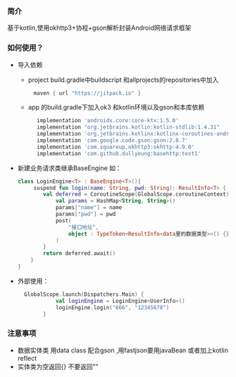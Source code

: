 ### 简介

基于kotlin,使用okhttp3+协程+gson解析封装Android网络请求框架

### 如何使用？

- 导入依赖
  - project build.gradle中buildscript 和allprojects的repositories中加入  
   ```groovy
        maven { url "https://jitpack.io" }
   ```
  - app 的build.gradle下加入ok3 和kotlin环境以及gson和本库依赖
  ```groovy
        implementation 'androidx.core:core-ktx:1.5.0'
        implementation "org.jetbrains.kotlin:kotlin-stdlib:1.4.31"
        implementation 'org.jetbrains.kotlinx:kotlinx-coroutines-android:1.3.9'
        implementation 'com.google.code.gson:gson:2.8.7'
        implementation 'com.squareup.okhttp3:okhttp:4.9.0'
        implementation 'com.github.dullyoung:basehttp:test1'
  ```

- 新建业务请求类继承BaseEngine 如：

  ``` kotlin
  class LoginEngine<T> : BaseEngine<T>(){
       suspend fun login(name: String, pwd: String): ResultInfo<T> {
          val deferred = CoroutineScope(GlobalScope.coroutineContext).async(Dispatchers.IO) {
              val params = HashMap<String, String>()
              params["name"] = name
              params["pwd"] = pwd
              post(
                  "接口地址",
                  object : TypeToken<ResultInfo<data里的数据类型>>() {}.type, params
              )
          }
          return deferred.await()
      }
  }
  ```

- 外部使用：

  ```kotlin
    GlobalScope.launch(Dispatchers.Main) {
              val loginEngine = LoginEngine<UserInfo>()
              loginEngine.login("666", "12345678")
          }
  ```



### 注意事项

- 数据实体类 用data class 配合gson ,用fastjson要用javaBean  或者加上kotlin reflect
- 实体类为空返回{} 不要返回""